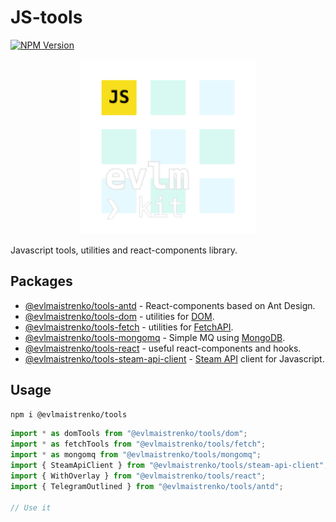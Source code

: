 # JS-tools

[![NPM Version](https://img.shields.io/npm/v/%40evlmaistrenko%2Ftools)](https://www.npmjs.com/package/@evlmaistrenko/tools)

<div align="center">
  <img src="./logo.svg" alt="Логотип" width="280" />
</div>

Javascript tools, utilities and react-components library.

## Packages

- [@evlmaistrenko/tools-antd](./packages/antd/README.md) - React-components based on Ant Design.
- [@evlmaistrenko/tools-dom](./packages/dom/README.md) - utilities for [DOM](https://developer.mozilla.org/ru/docs/Web/API/Document_Object_Model).
- [@evlmaistrenko/tools-fetch](./packages/fetch/README.md) - utilities for [FetchAPI](https://developer.mozilla.org/en-US/docs/Web/API/Fetch_API).
- [@evlmaistrenko/tools-mongomq](./packages/mongomq/README.md) - Simple MQ using [MongoDB](https://www.mongodb.com/).
- [@evlmaistrenko/tools-react](./packages/react/README.md) - useful react-components and hooks.
- [@evlmaistrenko/tools-steam-api-client](./packages/steam-api-client/README.md) - [Steam API](https://steamcommunity.com/dev) client for Javascript.

## Usage

```bash
npm i @evlmaistrenko/tools
```

```javascript
import * as domTools from "@evlmaistrenko/tools/dom";
import * as fetchTools from "@evlmaistrenko/tools/fetch";
import * as mongomq from "@evlmaistrenko/tools/mongomq";
import { SteamApiClient } from "@evlmaistrenko/tools/steam-api-client";
import { WithOverlay } from "@evlmaistrenko/tools/react";
import { TelegramOutlined } from "@evlmaistrenko/tools/antd";

// Use it
```
